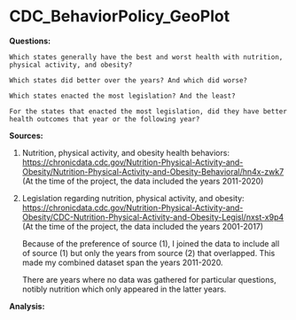 # CDC_BehaviorPolicy_GeoPlot
**Questions:**

    Which states generally have the best and worst health with nutrition, physical activity, and obesity?

    Which states did better over the years? And which did worse?

    Which states enacted the most legislation? And the least?
    
    For the states that enacted the most legislation, did they have better health outcomes that year or the following year? 

**Sources:**
1. Nutrition, physical activity, and obesity health behaviors: 
    https://chronicdata.cdc.gov/Nutrition-Physical-Activity-and-Obesity/Nutrition-Physical-Activity-and-Obesity-Behavioral/hn4x-zwk7
    (At the time of the project, the data included the years 2011-2020)
    
2. Legislation regarding nutrition, physical activity, and obesity:
    https://chronicdata.cdc.gov/Nutrition-Physical-Activity-and-Obesity/CDC-Nutrition-Physical-Activity-and-Obesity-Legisl/nxst-x9p4
    (At the time of the project, the data included the years 2001-2017)
    
    Because of the preference of source (1), I joined the data to include all of source (1) but only the years from source (2) that overlapped.
    This made my combined dataset span the years 2011-2020.
    
    There are years where no data was gathered for particular questions, notibly nutrition which only appeared in the latter years.

**Analysis:**
